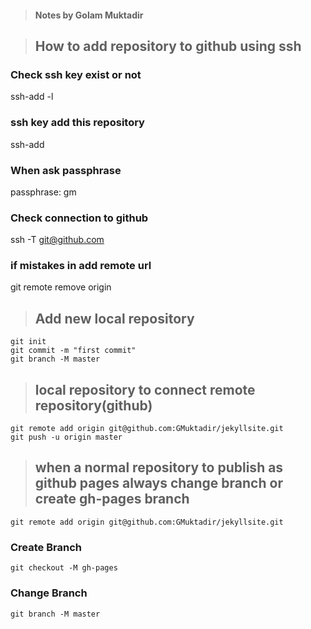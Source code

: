 >#### Notes by Golam Muktadir

>## How to add repository to github using ssh
### Check ssh key exist or not  
ssh-add -l
### ssh key add this repository
ssh-add
### When ask passphrase
passphrase: gm
### Check connection to github
ssh -T git@github.com

### if mistakes in add remote url

git remote remove origin

>## Add new local repository
```
git init
git commit -m "first commit"
git branch -M master
```
>## local repository to connect remote repository(github)
```
git remote add origin git@github.com:GMuktadir/jekyllsite.git
git push -u origin master
```

>## when a normal repository to publish as github pages always change branch or create gh-pages branch
```
git remote add origin git@github.com:GMuktadir/jekyllsite.git
```

### Create Branch
```
git checkout -M gh-pages
```
### Change Branch
```
git branch -M master
```


